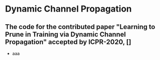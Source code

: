 # Dynamic Channel Propagation
## The code for the contributed paper "Learning to Prune in Training via Dynamic Channel Propagation" accepted by ICPR-2020, []
* aaa
